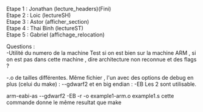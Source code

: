 Etape 1 : Jonathan (lecture_headers)(Fini)  
Etape 2 : Loic (lectureSH)  
Etape 3 : Astor (afficher_section)  
Etape 4 : Thai Binh (lectureST)  
Etape 5 : Gabriel (affichage_relocation)  


Questions :   
-Utilité du numero de la machine 
Test si on est bien sur la machine ARM , si on est pas dans cette machine , dire architecture non reconnue
et des flags ?  

-.o de tailles différentes.
Même fichier , l'un avec des options de debug en plus (celui du make) : --gdwarf2 et en big endian : -EB
Les 2 sont utilisable.

arm-eabi-as --gdwarf2  -EB  -r  -o example1-arm.o example1.s 
cette commande donne le même resultat que make